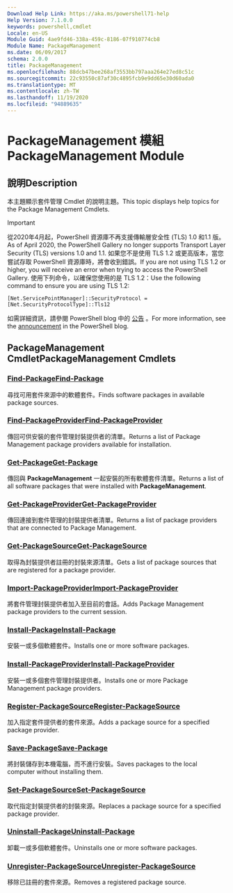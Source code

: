 ```yaml
---
Download Help Link: https://aka.ms/powershell71-help
Help Version: 7.1.0.0
keywords: powershell,cmdlet
Locale: en-US
Module Guid: 4ae9fd46-338a-459c-8186-07f910774cb8
Module Name: PackageManagement
ms.date: 06/09/2017
schema: 2.0.0
title: PackageManagement
ms.openlocfilehash: 88dcb47bee268af3553bb797aaa264e27ed8c51c
ms.sourcegitcommit: 22c93550c87af30c4895fcb9e9dd65e30d60ada0
ms.translationtype: MT
ms.contentlocale: zh-TW
ms.lasthandoff: 11/19/2020
ms.locfileid: "94889635"
---
```

# <span data-ttu-id="a8ed0-103">PackageManagement 模組</span><span class="sxs-lookup"><span data-stu-id="a8ed0-103">PackageManagement Module</span></span>

## <span data-ttu-id="a8ed0-104">說明</span><span class="sxs-lookup"><span data-stu-id="a8ed0-104">Description</span></span>

<span data-ttu-id="a8ed0-105">本主題顯示套件管理 Cmdlet 的說明主題。</span><span class="sxs-lookup"><span data-stu-id="a8ed0-105">This topic displays help topics for the Package Management Cmdlets.</span></span>

> [!IMPORTANT]
> <span data-ttu-id="a8ed0-106">從2020年4月起，PowerShell 資源庫不再支援傳輸層安全性 (TLS) 1.0 和1.1 版。</span><span class="sxs-lookup"><span data-stu-id="a8ed0-106">As of April 2020, the PowerShell Gallery no longer supports Transport Layer Security (TLS) versions 1.0 and 1.1.</span></span> <span data-ttu-id="a8ed0-107">如果您不是使用 TLS 1.2 或更高版本，當您嘗試存取 PowerShell 資源庫時，將會收到錯誤。</span><span class="sxs-lookup"><span data-stu-id="a8ed0-107">If you are not using TLS 1.2 or higher, you will receive an error when trying to access the PowerShell Gallery.</span></span> <span data-ttu-id="a8ed0-108">使用下列命令，以確保您使用的是 TLS 1.2：</span><span class="sxs-lookup"><span data-stu-id="a8ed0-108">Use the following command to ensure you are using TLS 1.2:</span></span>
>
> `[Net.ServicePointManager]::SecurityProtocol = [Net.SecurityProtocolType]::Tls12`
>
> <span data-ttu-id="a8ed0-109">如需詳細資訊，請參閱 PowerShell blog 中的 [公告](https://devblogs.microsoft.com/powershell/powershell-gallery-tls-support/) 。</span><span class="sxs-lookup"><span data-stu-id="a8ed0-109">For more information, see the [announcement](https://devblogs.microsoft.com/powershell/powershell-gallery-tls-support/) in the PowerShell blog.</span></span>

## <span data-ttu-id="a8ed0-110">PackageManagement Cmdlet</span><span class="sxs-lookup"><span data-stu-id="a8ed0-110">PackageManagement Cmdlets</span></span>

### [<span data-ttu-id="a8ed0-111">Find-Package</span><span class="sxs-lookup"><span data-stu-id="a8ed0-111">Find-Package</span></span>](Find-Package.md)
<span data-ttu-id="a8ed0-112">尋找可用套件來源中的軟體套件。</span><span class="sxs-lookup"><span data-stu-id="a8ed0-112">Finds software packages in available package sources.</span></span>

### [<span data-ttu-id="a8ed0-113">Find-PackageProvider</span><span class="sxs-lookup"><span data-stu-id="a8ed0-113">Find-PackageProvider</span></span>](Find-PackageProvider.md)
<span data-ttu-id="a8ed0-114">傳回可供安裝的套件管理封裝提供者的清單。</span><span class="sxs-lookup"><span data-stu-id="a8ed0-114">Returns a list of Package Management package providers available for installation.</span></span>

### [<span data-ttu-id="a8ed0-115">Get-Package</span><span class="sxs-lookup"><span data-stu-id="a8ed0-115">Get-Package</span></span>](Get-Package.md)
<span data-ttu-id="a8ed0-116">傳回與 **PackageManagement** 一起安裝的所有軟體套件清單。</span><span class="sxs-lookup"><span data-stu-id="a8ed0-116">Returns a list of all software packages that were installed with **PackageManagement**.</span></span>

### [<span data-ttu-id="a8ed0-117">Get-PackageProvider</span><span class="sxs-lookup"><span data-stu-id="a8ed0-117">Get-PackageProvider</span></span>](Get-PackageProvider.md)
<span data-ttu-id="a8ed0-118">傳回連接到套件管理的封裝提供者清單。</span><span class="sxs-lookup"><span data-stu-id="a8ed0-118">Returns a list of package providers that are connected to Package Management.</span></span>

### [<span data-ttu-id="a8ed0-119">Get-PackageSource</span><span class="sxs-lookup"><span data-stu-id="a8ed0-119">Get-PackageSource</span></span>](Get-PackageSource.md)
<span data-ttu-id="a8ed0-120">取得為封裝提供者註冊的封裝來源清單。</span><span class="sxs-lookup"><span data-stu-id="a8ed0-120">Gets a list of package sources that are registered for a package provider.</span></span>

### [<span data-ttu-id="a8ed0-121">Import-PackageProvider</span><span class="sxs-lookup"><span data-stu-id="a8ed0-121">Import-PackageProvider</span></span>](Import-PackageProvider.md)
<span data-ttu-id="a8ed0-122">將套件管理封裝提供者加入至目前的會話。</span><span class="sxs-lookup"><span data-stu-id="a8ed0-122">Adds Package Management package providers to the current session.</span></span>

### [<span data-ttu-id="a8ed0-123">Install-Package</span><span class="sxs-lookup"><span data-stu-id="a8ed0-123">Install-Package</span></span>](Install-Package.md)
<span data-ttu-id="a8ed0-124">安裝一或多個軟體套件。</span><span class="sxs-lookup"><span data-stu-id="a8ed0-124">Installs one or more software packages.</span></span>

### [<span data-ttu-id="a8ed0-125">Install-PackageProvider</span><span class="sxs-lookup"><span data-stu-id="a8ed0-125">Install-PackageProvider</span></span>](Install-PackageProvider.md)
<span data-ttu-id="a8ed0-126">安裝一或多個套件管理封裝提供者。</span><span class="sxs-lookup"><span data-stu-id="a8ed0-126">Installs one or more Package Management package providers.</span></span>

### [<span data-ttu-id="a8ed0-127">Register-PackageSource</span><span class="sxs-lookup"><span data-stu-id="a8ed0-127">Register-PackageSource</span></span>](Register-PackageSource.md)
<span data-ttu-id="a8ed0-128">加入指定套件提供者的套件來源。</span><span class="sxs-lookup"><span data-stu-id="a8ed0-128">Adds a package source for a specified package provider.</span></span>

### [<span data-ttu-id="a8ed0-129">Save-Package</span><span class="sxs-lookup"><span data-stu-id="a8ed0-129">Save-Package</span></span>](Save-Package.md)
<span data-ttu-id="a8ed0-130">將封裝儲存到本機電腦，而不進行安裝。</span><span class="sxs-lookup"><span data-stu-id="a8ed0-130">Saves packages to the local computer without installing them.</span></span>

### [<span data-ttu-id="a8ed0-131">Set-PackageSource</span><span class="sxs-lookup"><span data-stu-id="a8ed0-131">Set-PackageSource</span></span>](Set-PackageSource.md)
<span data-ttu-id="a8ed0-132">取代指定封裝提供者的封裝來源。</span><span class="sxs-lookup"><span data-stu-id="a8ed0-132">Replaces a package source for a specified package provider.</span></span>

### [<span data-ttu-id="a8ed0-133">Uninstall-Package</span><span class="sxs-lookup"><span data-stu-id="a8ed0-133">Uninstall-Package</span></span>](Uninstall-Package.md)
<span data-ttu-id="a8ed0-134">卸載一或多個軟體套件。</span><span class="sxs-lookup"><span data-stu-id="a8ed0-134">Uninstalls one or more software packages.</span></span>

### [<span data-ttu-id="a8ed0-135">Unregister-PackageSource</span><span class="sxs-lookup"><span data-stu-id="a8ed0-135">Unregister-PackageSource</span></span>](Unregister-PackageSource.md)
<span data-ttu-id="a8ed0-136">移除已註冊的套件來源。</span><span class="sxs-lookup"><span data-stu-id="a8ed0-136">Removes a registered package source.</span></span>


